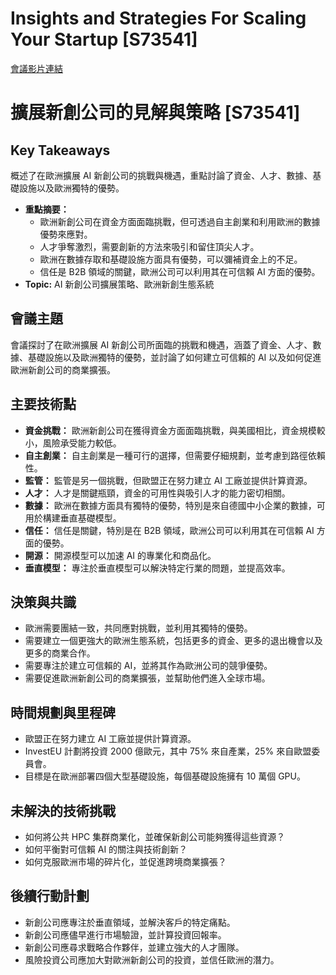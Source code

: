 # Insights and Strategies For Scaling Your Startup [S73541]
[會議影片連結](https://www.nvidia.com/gtc/session-catalog/?search=Insights%20and%20Strategies%20For%20Scaling%20Your%20Startup%20%5BS73541%5D&tab.catalogallsessionstab=16566177511100015Kus#/session/1729775455336001OaXY)
# 擴展新創公司的見解與策略 [S73541]

## Key Takeaways
概述了在歐洲擴展 AI 新創公司的挑戰與機遇，重點討論了資金、人才、數據、基礎設施以及歐洲獨特的優勢。

*   **重點摘要：**
    *   歐洲新創公司在資金方面面臨挑戰，但可透過自主創業和利用歐洲的數據優勢來應對。
    *   人才爭奪激烈，需要創新的方法來吸引和留住頂尖人才。
    *   歐洲在數據存取和基礎設施方面具有優勢，可以彌補資金上的不足。
    *   信任是 B2B 領域的關鍵，歐洲公司可以利用其在可信賴 AI 方面的優勢。
*   **Topic:** AI 新創公司擴展策略、歐洲新創生態系統

## 會議主題
會議探討了在歐洲擴展 AI 新創公司所面臨的挑戰和機遇，涵蓋了資金、人才、數據、基礎設施以及歐洲獨特的優勢，並討論了如何建立可信賴的 AI 以及如何促進歐洲新創公司的商業擴張。

## 主要技術點
*   **資金挑戰：** 歐洲新創公司在獲得資金方面面臨挑戰，與美國相比，資金規模較小，風險承受能力較低。
*   **自主創業：** 自主創業是一種可行的選擇，但需要仔細規劃，並考慮到路徑依賴性。
*   **監管：** 監管是另一個挑戰，但歐盟正在努力建立 AI 工廠並提供計算資源。
*   **人才：** 人才是關鍵瓶頸，資金的可用性與吸引人才的能力密切相關。
*   **數據：** 歐洲在數據方面具有獨特的優勢，特別是來自德國中小企業的數據，可用於構建垂直基礎模型。
*   **信任：** 信任是關鍵，特別是在 B2B 領域，歐洲公司可以利用其在可信賴 AI 方面的優勢。
*   **開源：** 開源模型可以加速 AI 的專業化和商品化。
*   **垂直模型：** 專注於垂直模型可以解決特定行業的問題，並提高效率。

## 決策與共識
*   歐洲需要團結一致，共同應對挑戰，並利用其獨特的優勢。
*   需要建立一個更強大的歐洲生態系統，包括更多的資金、更多的退出機會以及更多的商業合作。
*   需要專注於建立可信賴的 AI，並將其作為歐洲公司的競爭優勢。
*   需要促進歐洲新創公司的商業擴張，並幫助他們進入全球市場。

## 時間規劃與里程碑
*   歐盟正在努力建立 AI 工廠並提供計算資源。
*   InvestEU 計劃將投資 2000 億歐元，其中 75% 來自產業，25% 來自歐盟委員會。
*   目標是在歐洲部署四個大型基礎設施，每個基礎設施擁有 10 萬個 GPU。

## 未解決的技術挑戰
*   如何將公共 HPC 集群商業化，並確保新創公司能夠獲得這些資源？
*   如何平衡對可信賴 AI 的關注與技術創新？
*   如何克服歐洲市場的碎片化，並促進跨境商業擴張？

## 後續行動計劃
*   新創公司應專注於垂直領域，並解決客戶的特定痛點。
*   新創公司應儘早進行市場驗證，並計算投資回報率。
*   新創公司應尋求戰略合作夥伴，並建立強大的人才團隊。
*   風險投資公司應加大對歐洲新創公司的投資，並信任歐洲的潛力。
